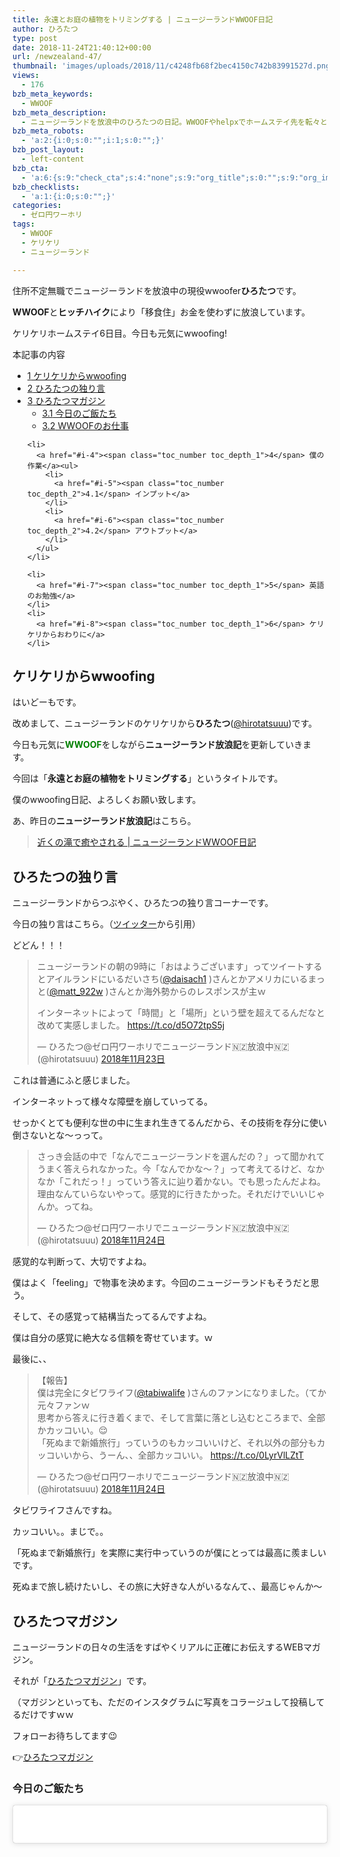 ```yaml
---
title: 永遠とお庭の植物をトリミングする | ニュージーランドWWOOF日記
author: ひろたつ
type: post
date: 2018-11-24T21:40:12+00:00
url: /newzealand-47/
thumbnail: 'images/uploads/2018/11/c4248fb68f2bec4150c742b83991527d.png?fit=304%2C171&ssl=1'
views:
  - 176
bzb_meta_keywords:
  - WWOOF
bzb_meta_description:
  - ニュージーランドを放浪中のひろたつの日記。WWOOFやhelpxでホームステイ先を転々とし、ヒッチハイクで移動する。今日も元気にwwoofing！
bzb_meta_robots:
  - 'a:2:{i:0;s:0:"";i:1;s:0:"";}'
bzb_post_layout:
  - left-content
bzb_cta:
  - 'a:6:{s:9:"check_cta";s:4:"none";s:9:"org_title";s:0:"";s:9:"org_image";s:0:"";s:11:"org_content";s:0:"";s:15:"org_button_text";s:0:"";s:14:"org_button_url";s:0:"";}'
bzb_checklists:
  - 'a:1:{i:0;s:0:"";}'
categories:
  - ゼロ円ワーホリ
tags:
  - WWOOF
  - ケリケリ
  - ニュージーランド

---
```

住所不定無職でニュージーランドを放浪中の現役wwoofer**ひろたつ**です。
  
**WWOOF**と**ヒッチハイク**により「移食住」お金を使わずに放浪しています。
  
ケリケリホームステイ6日目。今日も元気にwwoofing!

<!--more-->

<div id="toc_container" class="toc_transparent no_bullets">
  <p class="toc_title">
    本記事の内容
  </p>
  
  <ul class="toc_list">
    <li>
      <a href="#wwoofing"><span class="toc_number toc_depth_1">1</span> ケリケリからwwoofing</a>
    </li>
    <li>
      <a href="#i"><span class="toc_number toc_depth_1">2</span> ひろたつの独り言</a>
    </li>
    <li>
      <a href="#i-2"><span class="toc_number toc_depth_1">3</span> ひろたつマガジン</a><ul>
        <li>
          <a href="#i-3"><span class="toc_number toc_depth_2">3.1</span> 今日のご飯たち</a>
        </li>
        <li>
          <a href="#WWOOF"><span class="toc_number toc_depth_2">3.2</span> WWOOFのお仕事</a>
        </li>
      </ul>
    </li>
    
    <li>
      <a href="#i-4"><span class="toc_number toc_depth_1">4</span> 僕の作業</a><ul>
        <li>
          <a href="#i-5"><span class="toc_number toc_depth_2">4.1</span> インプット</a>
        </li>
        <li>
          <a href="#i-6"><span class="toc_number toc_depth_2">4.2</span> アウトプット</a>
        </li>
      </ul>
    </li>
    
    <li>
      <a href="#i-7"><span class="toc_number toc_depth_1">5</span> 英語のお勉強</a>
    </li>
    <li>
      <a href="#i-8"><span class="toc_number toc_depth_1">6</span> ケリケリからおわりに</a>
    </li>
  </ul>
</div>

## <span id="wwoofing">ケリケリからwwoofing</span>

はいどーもです。
  
改めまして、ニュージーランドのケリケリから**ひろたつ**</a>(<a href="https://twitter.com/hirotatsuuu" rel="noopener" target="_blank">@hirotatsuuu</a>)です。
  
今日も元気に<span style="color: green; font-weight: bold;">WWOOF</span>をしながら**ニュージーランド放浪記**を更新していきます。

今回は「**永遠とお庭の植物をトリミングする**」というタイトルです。

僕のwwoofing日記、よろしくお願い致します。

あ、昨日の**ニュージーランド放浪記**はこちら。

<blockquote class="wp-embedded-content" data-secret="z3gw1fVRz4">
  <p>
    <a href="https://hirotatsu.me/newzealand-46/">近くの滝で癒やされる | ニュージーランドWWOOF日記</a>
  </p>
</blockquote>

<iframe class="wp-embedded-content" sandbox="allow-scripts" security="restricted" style="position: absolute; clip: rect(1px, 1px, 1px, 1px);" src="https://hirotatsu.me/newzealand-46/embed/#?secret=z3gw1fVRz4" data-secret="z3gw1fVRz4" width="500" height="282" title="&#8220;近くの滝で癒やされる | ニュージーランドWWOOF日記&#8221; &#8212; 世界のひろたつから" frameborder="0" marginwidth="0" marginheight="0" scrolling="no"></iframe>

## <span id="i">ひろたつの独り言</span>

ニュージーランドからつぶやく、ひろたつの独り言コーナーです。

今日の独り言はこちら。（<a href="https://twitter.com/hirotatsuuu" rel="noopener" target="_blank">ツイッター</a>から引用）

どどん！！！

<blockquote class="twitter-tweet" data-lang="ja">
  <p lang="ja" dir="ltr">
    ニュージーランドの朝の9時に「おはようございます」ってツイートするとアイルランドにいるだいさち(<a href="https://twitter.com/daisach1?ref_src=twsrc%5Etfw">@daisach1</a> )さんとかアメリカにいるまっと(<a href="https://twitter.com/matt_922w?ref_src=twsrc%5Etfw">@matt_922w</a> )さんとか海外勢からのレスポンスが主ｗ
  </p>
  
  <p>
    インターネットによって「時間」と「場所」という壁を超えてるんだなと改めて実感しました。 <a href="https://t.co/d5O72tpS5j">https://t.co/d5O72tpS5j</a>
  </p>
  
  <p>
    &mdash; ひろたつ@ゼロ円ワーホリでニュージーランド🇳🇿放浪中🇳🇿 (@hirotatsuuu) <a href="https://twitter.com/hirotatsuuu/status/1066071366334525441?ref_src=twsrc%5Etfw">2018年11月23日</a>
  </p>
</blockquote>



これは普通にふと感じました。
  
インターネットって様々な障壁を崩していってる。
  
せっかくとても便利な世の中に生まれ生きてるんだから、その技術を存分に使い倒さないとな〜っって。

<blockquote class="twitter-tweet" data-lang="ja">
  <p lang="ja" dir="ltr">
    さっき会話の中で「なんでニュージーランドを選んだの？」って聞かれてうまく答えられなかった。今「なんでかな〜？」って考えてるけど、なかなか「これだっ！」っていう答えに辿り着かない。でも思ったんだよね。理由なんていらないやって。感覚的に行きたかった。それだけでいいじゃんか。ってね。
  </p>
  
  <p>
    &mdash; ひろたつ@ゼロ円ワーホリでニュージーランド🇳🇿放浪中🇳🇿 (@hirotatsuuu) <a href="https://twitter.com/hirotatsuuu/status/1066277258648674306?ref_src=twsrc%5Etfw">2018年11月24日</a>
  </p>
</blockquote>



感覚的な判断って、大切ですよね。
  
僕はよく「feeling」で物事を決めます。今回のニュージーランドもそうだと思う。
  
そして、その感覚って結構当たってるんですよね。
  
僕は自分の感覚に絶大なる信頼を寄せています。ｗ

最後に、、

<blockquote class="twitter-tweet" data-lang="ja">
  <p lang="ja" dir="ltr">
    【報告】<br />僕は完全にタビワライフ(<a href="https://twitter.com/tabiwalife?ref_src=twsrc%5Etfw">@tabiwalife</a> )さんのファンになりました。（てか元々ファンｗ<br />思考から答えに行き着くまで、そして言葉に落とし込むところまで、全部かカッコいい。😌<br />「死ぬまで新婚旅行」っていうのもカッコいいけど、それ以外の部分もカッコいいから、うーん、、全部カッコいい。 <a href="https://t.co/0LyrVlLZtT">https://t.co/0LyrVlLZtT</a>
  </p>
  
  <p>
    &mdash; ひろたつ@ゼロ円ワーホリでニュージーランド🇳🇿放浪中🇳🇿 (@hirotatsuuu) <a href="https://twitter.com/hirotatsuuu/status/1066279067131867136?ref_src=twsrc%5Etfw">2018年11月24日</a>
  </p>
</blockquote>



タビワライフさんですね。
  
カッコいい。。まじで。。
  
「死ぬまで新婚旅行」を実際に実行中っていうのが僕にとっては最高に羨ましいです。
  
死ぬまで旅し続けたいし、その旅に大好きな人がいるなんて、、最高じゃんか〜

## <span id="i-2">ひろたつマガジン</span>

ニュージーランドの日々の生活をすばやくリアルに正確にお伝えするWEBマガジン。
  
それが「<a href="https://www.instagram.com/hirotatsu_mag" rel="noopener" target="_blank">ひろたつマガジン</a>」です。
  
（マガジンといっても、ただのインスタグラムに写真をコラージュして投稿してるだけですｗｗ

フォローお待ちしてます😉
  
👉<a href="https://www.instagram.com/hirotatsu_mag" rel="noopener" target="_blank">ひろたつマガジン</a>

### <span id="i-3">今日のご飯たち</span>

<blockquote class="instagram-media" data-instgrm-permalink="https://www.instagram.com/p/Bqk992BAnt1/?utm_source=ig_embed&utm_medium=loading" data-instgrm-version="12" style=" background:#FFF; border:0; border-radius:3px; box-shadow:0 0 1px 0 rgba(0,0,0,0.5),0 1px 10px 0 rgba(0,0,0,0.15); margin: 1px; max-width:540px; min-width:326px; padding:0; width:99.375%; width:-webkit-calc(100% - 2px); width:calc(100% - 2px);">
  <div style="padding:16px;">
    <a href="https://www.instagram.com/p/Bqk992BAnt1/?utm_source=ig_embed&utm_medium=loading" style=" background:#FFFFFF; line-height:0; padding:0 0; text-align:center; text-decoration:none; width:100%;" target="_blank"> </p> 
    
    <div style=" display: flex; flex-direction: row; align-items: center;">
      <div style="background-color: #F4F4F4; border-radius: 50%; flex-grow: 0; height: 40px; margin-right: 14px; width: 40px;">
      </div>
      
      <div style="display: flex; flex-direction: column; flex-grow: 1; justify-content: center;">
        <div style=" background-color: #F4F4F4; border-radius: 4px; flex-grow: 0; height: 14px; margin-bottom: 6px; width: 100px;">
        </div>
        
        <div style=" background-color: #F4F4F4; border-radius: 4px; flex-grow: 0; height: 14px; width: 60px;">
        </div>
      </div>
    </div>
    
    <div style="padding: 19% 0;">
    </div>
    
    <div style="display:block; height:50px; margin:0 auto 12px; width:50px;">
      <svg width="50px" height="50px" viewBox="0 0 60 60" version="1.1" xmlns="https://www.w3.org/2000/svg" xmlns:xlink="https://www.w3.org/1999/xlink"><g stroke="none" stroke-width="1" fill="none" fill-rule="evenodd"><g transform="translate(-511.000000, -20.000000)" fill="#000000"><g><path d="M556.869,30.41 C554.814,30.41 553.148,32.076 553.148,34.131 C553.148,36.186 554.814,37.852 556.869,37.852 C558.924,37.852 560.59,36.186 560.59,34.131 C560.59,32.076 558.924,30.41 556.869,30.41 M541,60.657 C535.114,60.657 530.342,55.887 530.342,50 C530.342,44.114 535.114,39.342 541,39.342 C546.887,39.342 551.658,44.114 551.658,50 C551.658,55.887 546.887,60.657 541,60.657 M541,33.886 C532.1,33.886 524.886,41.1 524.886,50 C524.886,58.899 532.1,66.113 541,66.113 C549.9,66.113 557.115,58.899 557.115,50 C557.115,41.1 549.9,33.886 541,33.886 M565.378,62.101 C565.244,65.022 564.756,66.606 564.346,67.663 C563.803,69.06 563.154,70.057 562.106,71.106 C561.058,72.155 560.06,72.803 558.662,73.347 C557.607,73.757 556.021,74.244 553.102,74.378 C549.944,74.521 548.997,74.552 541,74.552 C533.003,74.552 532.056,74.521 528.898,74.378 C525.979,74.244 524.393,73.757 523.338,73.347 C521.94,72.803 520.942,72.155 519.894,71.106 C518.846,70.057 518.197,69.06 517.654,67.663 C517.244,66.606 516.755,65.022 516.623,62.101 C516.479,58.943 516.448,57.996 516.448,50 C516.448,42.003 516.479,41.056 516.623,37.899 C516.755,34.978 517.244,33.391 517.654,32.338 C518.197,30.938 518.846,29.942 519.894,28.894 C520.942,27.846 521.94,27.196 523.338,26.654 C524.393,26.244 525.979,25.756 528.898,25.623 C532.057,25.479 533.004,25.448 541,25.448 C548.997,25.448 549.943,25.479 553.102,25.623 C556.021,25.756 557.607,26.244 558.662,26.654 C560.06,27.196 561.058,27.846 562.106,28.894 C563.154,29.942 563.803,30.938 564.346,32.338 C564.756,33.391 565.244,34.978 565.378,37.899 C565.522,41.056 565.552,42.003 565.552,50 C565.552,57.996 565.522,58.943 565.378,62.101 M570.82,37.631 C570.674,34.438 570.167,32.258 569.425,30.349 C568.659,28.377 567.633,26.702 565.965,25.035 C564.297,23.368 562.623,22.342 560.652,21.575 C558.743,20.834 556.562,20.326 553.369,20.18 C550.169,20.033 549.148,20 541,20 C532.853,20 531.831,20.033 528.631,20.18 C525.438,20.326 523.257,20.834 521.349,21.575 C519.376,22.342 517.703,23.368 516.035,25.035 C514.368,26.702 513.342,28.377 512.574,30.349 C511.834,32.258 511.326,34.438 511.181,37.631 C511.035,40.831 511,41.851 511,50 C511,58.147 511.035,59.17 511.181,62.369 C511.326,65.562 511.834,67.743 512.574,69.651 C513.342,71.625 514.368,73.296 516.035,74.965 C517.703,76.634 519.376,77.658 521.349,78.425 C523.257,79.167 525.438,79.673 528.631,79.82 C531.831,79.965 532.853,80.001 541,80.001 C549.148,80.001 550.169,79.965 553.369,79.82 C556.562,79.673 558.743,79.167 560.652,78.425 C562.623,77.658 564.297,76.634 565.965,74.965 C567.633,73.296 568.659,71.625 569.425,69.651 C570.167,67.743 570.674,65.562 570.82,62.369 C570.966,59.17 571,58.147 571,50 C571,41.851 570.966,40.831 570.82,37.631"></path></g></g></g></svg>
    </div>
    
    <div style="padding-top: 8px;">
      <div style=" color:#3897f0; font-family:Arial,sans-serif; font-size:14px; font-style:normal; font-weight:550; line-height:18px;">
        View this post on Instagram
      </div>
    </div>
    
    <div style="padding: 12.5% 0;">
    </div>
    
    <div style="display: flex; flex-direction: row; margin-bottom: 14px; align-items: center;">
      <div>
        <div style="background-color: #F4F4F4; border-radius: 50%; height: 12.5px; width: 12.5px; transform: translateX(0px) translateY(7px);">
        </div>
        
        <div style="background-color: #F4F4F4; height: 12.5px; transform: rotate(-45deg) translateX(3px) translateY(1px); width: 12.5px; flex-grow: 0; margin-right: 14px; margin-left: 2px;">
        </div>
        
        <div style="background-color: #F4F4F4; border-radius: 50%; height: 12.5px; width: 12.5px; transform: translateX(9px) translateY(-18px);">
        </div>
      </div>
      
      <div style="margin-left: 8px;">
        <div style=" background-color: #F4F4F4; border-radius: 50%; flex-grow: 0; height: 20px; width: 20px;">
        </div>
        
        <div style=" width: 0; height: 0; border-top: 2px solid transparent; border-left: 6px solid #f4f4f4; border-bottom: 2px solid transparent; transform: translateX(16px) translateY(-4px) rotate(30deg)">
        </div>
      </div>
      
      <div style="margin-left: auto;">
        <div style=" width: 0px; border-top: 8px solid #F4F4F4; border-right: 8px solid transparent; transform: translateY(16px);">
        </div>
        
        <div style=" background-color: #F4F4F4; flex-grow: 0; height: 12px; width: 16px; transform: translateY(-4px);">
        </div>
        
        <div style=" width: 0; height: 0; border-top: 8px solid #F4F4F4; border-left: 8px solid transparent; transform: translateY(-4px) translateX(8px);">
        </div>
      </div>
    </div>
    
    <div style="display: flex; flex-direction: column; flex-grow: 1; justify-content: center; margin-bottom: 24px;">
      <div style=" background-color: #F4F4F4; border-radius: 4px; flex-grow: 0; height: 14px; margin-bottom: 6px; width: 224px;">
      </div>
      
      <div style=" background-color: #F4F4F4; border-radius: 4px; flex-grow: 0; height: 14px; width: 144px;">
      </div>
    </div>
    
    <p>
      </a>
    </p>
    
    <p style=" color:#c9c8cd; font-family:Arial,sans-serif; font-size:14px; line-height:17px; margin-bottom:0; margin-top:8px; overflow:hidden; padding:8px 0 7px; text-align:center; text-overflow:ellipsis; white-space:nowrap;">
      <a href="https://www.instagram.com/p/Bqk992BAnt1/?utm_source=ig_embed&utm_medium=loading" style=" color:#c9c8cd; font-family:Arial,sans-serif; font-size:14px; font-style:normal; font-weight:normal; line-height:17px; text-decoration:none;" target="_blank">ひろたつマガジンさん(@hirotatsu_mag)がシェアした投稿</a> &#8211; <time style=" font-family:Arial,sans-serif; font-size:14px; line-height:17px;" datetime="2018-11-24T21:08:56+00:00">2018年11月月24日午後1時08分PST</time>
    </p></div> </blockquote> 
    
    <p>
    </p>
    
    <p>
      今日のご飯！！
    </p>
    
    <p>
      今日の夜ご飯は、、ホストのお友達の家で簡単なお食事会のような感じデシタ。
    </p>
    
    <p>
      それがですね、、
    </p>
    
    <p>
      みんな英語を喋ってたんですよ！！！
    </p>
    
    <p>
      当たり前か、😅
    </p>
    
    <p>
      もっともっと英語のお勉強しないとな、、って改めて感じました。。<br /> （毎回こういうこと言ってるけど全然英語勉強しないんだよね、僕、、しろよ〜〜笑
    </p>
    
    <h3>
      <span id="WWOOF">WWOOFのお仕事</span>
    </h3>
    
    <blockquote class="instagram-media" data-instgrm-permalink="https://www.instagram.com/p/Bqk-FtAA_Vf/?utm_source=ig_embed&utm_medium=loading" data-instgrm-version="12" style=" background:#FFF; border:0; border-radius:3px; box-shadow:0 0 1px 0 rgba(0,0,0,0.5),0 1px 10px 0 rgba(0,0,0,0.15); margin: 1px; max-width:540px; min-width:326px; padding:0; width:99.375%; width:-webkit-calc(100% - 2px); width:calc(100% - 2px);">
      <div style="padding:16px;">
        <a href="https://www.instagram.com/p/Bqk-FtAA_Vf/?utm_source=ig_embed&utm_medium=loading" style=" background:#FFFFFF; line-height:0; padding:0 0; text-align:center; text-decoration:none; width:100%;" target="_blank"> </p> 
        
        <div style=" display: flex; flex-direction: row; align-items: center;">
          <div style="background-color: #F4F4F4; border-radius: 50%; flex-grow: 0; height: 40px; margin-right: 14px; width: 40px;">
          </div>
          
          <div style="display: flex; flex-direction: column; flex-grow: 1; justify-content: center;">
            <div style=" background-color: #F4F4F4; border-radius: 4px; flex-grow: 0; height: 14px; margin-bottom: 6px; width: 100px;">
            </div>
            
            <div style=" background-color: #F4F4F4; border-radius: 4px; flex-grow: 0; height: 14px; width: 60px;">
            </div>
          </div>
        </div>
        
        <div style="padding: 19% 0;">
        </div>
        
        <div style="display:block; height:50px; margin:0 auto 12px; width:50px;">
          <svg width="50px" height="50px" viewBox="0 0 60 60" version="1.1" xmlns="https://www.w3.org/2000/svg" xmlns:xlink="https://www.w3.org/1999/xlink"><g stroke="none" stroke-width="1" fill="none" fill-rule="evenodd"><g transform="translate(-511.000000, -20.000000)" fill="#000000"><g><path d="M556.869,30.41 C554.814,30.41 553.148,32.076 553.148,34.131 C553.148,36.186 554.814,37.852 556.869,37.852 C558.924,37.852 560.59,36.186 560.59,34.131 C560.59,32.076 558.924,30.41 556.869,30.41 M541,60.657 C535.114,60.657 530.342,55.887 530.342,50 C530.342,44.114 535.114,39.342 541,39.342 C546.887,39.342 551.658,44.114 551.658,50 C551.658,55.887 546.887,60.657 541,60.657 M541,33.886 C532.1,33.886 524.886,41.1 524.886,50 C524.886,58.899 532.1,66.113 541,66.113 C549.9,66.113 557.115,58.899 557.115,50 C557.115,41.1 549.9,33.886 541,33.886 M565.378,62.101 C565.244,65.022 564.756,66.606 564.346,67.663 C563.803,69.06 563.154,70.057 562.106,71.106 C561.058,72.155 560.06,72.803 558.662,73.347 C557.607,73.757 556.021,74.244 553.102,74.378 C549.944,74.521 548.997,74.552 541,74.552 C533.003,74.552 532.056,74.521 528.898,74.378 C525.979,74.244 524.393,73.757 523.338,73.347 C521.94,72.803 520.942,72.155 519.894,71.106 C518.846,70.057 518.197,69.06 517.654,67.663 C517.244,66.606 516.755,65.022 516.623,62.101 C516.479,58.943 516.448,57.996 516.448,50 C516.448,42.003 516.479,41.056 516.623,37.899 C516.755,34.978 517.244,33.391 517.654,32.338 C518.197,30.938 518.846,29.942 519.894,28.894 C520.942,27.846 521.94,27.196 523.338,26.654 C524.393,26.244 525.979,25.756 528.898,25.623 C532.057,25.479 533.004,25.448 541,25.448 C548.997,25.448 549.943,25.479 553.102,25.623 C556.021,25.756 557.607,26.244 558.662,26.654 C560.06,27.196 561.058,27.846 562.106,28.894 C563.154,29.942 563.803,30.938 564.346,32.338 C564.756,33.391 565.244,34.978 565.378,37.899 C565.522,41.056 565.552,42.003 565.552,50 C565.552,57.996 565.522,58.943 565.378,62.101 M570.82,37.631 C570.674,34.438 570.167,32.258 569.425,30.349 C568.659,28.377 567.633,26.702 565.965,25.035 C564.297,23.368 562.623,22.342 560.652,21.575 C558.743,20.834 556.562,20.326 553.369,20.18 C550.169,20.033 549.148,20 541,20 C532.853,20 531.831,20.033 528.631,20.18 C525.438,20.326 523.257,20.834 521.349,21.575 C519.376,22.342 517.703,23.368 516.035,25.035 C514.368,26.702 513.342,28.377 512.574,30.349 C511.834,32.258 511.326,34.438 511.181,37.631 C511.035,40.831 511,41.851 511,50 C511,58.147 511.035,59.17 511.181,62.369 C511.326,65.562 511.834,67.743 512.574,69.651 C513.342,71.625 514.368,73.296 516.035,74.965 C517.703,76.634 519.376,77.658 521.349,78.425 C523.257,79.167 525.438,79.673 528.631,79.82 C531.831,79.965 532.853,80.001 541,80.001 C549.148,80.001 550.169,79.965 553.369,79.82 C556.562,79.673 558.743,79.167 560.652,78.425 C562.623,77.658 564.297,76.634 565.965,74.965 C567.633,73.296 568.659,71.625 569.425,69.651 C570.167,67.743 570.674,65.562 570.82,62.369 C570.966,59.17 571,58.147 571,50 C571,41.851 570.966,40.831 570.82,37.631"></path></g></g></g></svg>
        </div>
        
        <div style="padding-top: 8px;">
          <div style=" color:#3897f0; font-family:Arial,sans-serif; font-size:14px; font-style:normal; font-weight:550; line-height:18px;">
            View this post on Instagram
          </div>
        </div>
        
        <div style="padding: 12.5% 0;">
        </div>
        
        <div style="display: flex; flex-direction: row; margin-bottom: 14px; align-items: center;">
          <div>
            <div style="background-color: #F4F4F4; border-radius: 50%; height: 12.5px; width: 12.5px; transform: translateX(0px) translateY(7px);">
            </div>
            
            <div style="background-color: #F4F4F4; height: 12.5px; transform: rotate(-45deg) translateX(3px) translateY(1px); width: 12.5px; flex-grow: 0; margin-right: 14px; margin-left: 2px;">
            </div>
            
            <div style="background-color: #F4F4F4; border-radius: 50%; height: 12.5px; width: 12.5px; transform: translateX(9px) translateY(-18px);">
            </div>
          </div>
          
          <div style="margin-left: 8px;">
            <div style=" background-color: #F4F4F4; border-radius: 50%; flex-grow: 0; height: 20px; width: 20px;">
            </div>
            
            <div style=" width: 0; height: 0; border-top: 2px solid transparent; border-left: 6px solid #f4f4f4; border-bottom: 2px solid transparent; transform: translateX(16px) translateY(-4px) rotate(30deg)">
            </div>
          </div>
          
          <div style="margin-left: auto;">
            <div style=" width: 0px; border-top: 8px solid #F4F4F4; border-right: 8px solid transparent; transform: translateY(16px);">
            </div>
            
            <div style=" background-color: #F4F4F4; flex-grow: 0; height: 12px; width: 16px; transform: translateY(-4px);">
            </div>
            
            <div style=" width: 0; height: 0; border-top: 8px solid #F4F4F4; border-left: 8px solid transparent; transform: translateY(-4px) translateX(8px);">
            </div>
          </div>
        </div>
        
        <div style="display: flex; flex-direction: column; flex-grow: 1; justify-content: center; margin-bottom: 24px;">
          <div style=" background-color: #F4F4F4; border-radius: 4px; flex-grow: 0; height: 14px; margin-bottom: 6px; width: 224px;">
          </div>
          
          <div style=" background-color: #F4F4F4; border-radius: 4px; flex-grow: 0; height: 14px; width: 144px;">
          </div>
        </div>
        
        <p>
          </a>
        </p>
        
        <p style=" color:#c9c8cd; font-family:Arial,sans-serif; font-size:14px; line-height:17px; margin-bottom:0; margin-top:8px; overflow:hidden; padding:8px 0 7px; text-align:center; text-overflow:ellipsis; white-space:nowrap;">
          <a href="https://www.instagram.com/p/Bqk-FtAA_Vf/?utm_source=ig_embed&utm_medium=loading" style=" color:#c9c8cd; font-family:Arial,sans-serif; font-size:14px; font-style:normal; font-weight:normal; line-height:17px; text-decoration:none;" target="_blank">ひろたつマガジンさん(@hirotatsu_mag)がシェアした投稿</a> &#8211; <time style=" font-family:Arial,sans-serif; font-size:14px; line-height:17px;" datetime="2018-11-24T21:10:00+00:00">2018年11月月24日午後1時10分PST</time>
        </p></div> </blockquote> 
        
        <p>
        </p>
        
        <p>
          今日のWWOOFのお仕事
        </p>
        
        <blockquote class="twitter-tweet" data-lang="ja">
          <p lang="ja" dir="ltr">
            【今日のWWOOFのお仕事】<br />&#8211; 収穫が終わったやつを掘り起こす（ブロッコリーとかスプラウトとか）<br />&#8211; 畑を耕す<br />&#8211; お庭の植物のトリミング
          </p>
          
          <p>
            実際はほとんどトリミングをしてました笑<br />結局4時間弱やってたな&#8230;笑<br />なんか途中から面白くなってきて無心でトリミングし続けてたw<a href="https://twitter.com/hashtag/%E3%83%88%E3%83%AA%E3%83%9F%E3%83%B3%E3%82%B0%E3%81%AE%E6%97%A5?src=hash&ref_src=twsrc%5Etfw">#トリミングの日</a>
          </p>
          
          <p>
            &mdash; ひろたつ@ゼロ円ワーホリでニュージーランド🇳🇿放浪中🇳🇿 (@hirotatsuuu) <a href="https://twitter.com/hirotatsuuu/status/1066269638110007297?ref_src=twsrc%5Etfw">2018年11月24日</a>
          </p>
        </blockquote>
        
        <p>
        </p>
        
        <p>
          本当に、
        </p>
        
        <p>
          永遠と、
        </p>
        
        <p>
          お庭の植物の<br /> トリミング<br /> してました。
        </p>
        
        <p>
          お庭広すぎ〜<br /> 植物ありすぎ〜
        </p>
        
        <p>
          なんだかんだで4時間くらいやってたな、、
        </p>
        
        <p>
          でもね、
        </p>
        
        <p>
          なんだか途中から楽しくなってきてルンルンでやってたｗｗｗ
        </p>
        
        <p>
          ハマるとなんでも楽しく思えるんよね←これ大切。
        </p>
        
        <h2>
          <span id="i-4">僕の作業</span>
        </h2>
        
        <p>
          本日、僕が行ったインプットやアウトプット、その他諸々をシェアします。<br /> （遊んでばっかりじゃないですよってことを伝えるために、、、
        </p>
        
        <p>
          何かの参考になればと思います。
        </p>
        
        <h3>
          <span id="i-5">インプット</span>
        </h3>
        
        <p>
          今日のインプットは、、無し！笑<br /> って言うとあれなんですが、<br /> 今日は時間がある時に「モンベル」のサイトでアウトドア用品を見ていました〜笑
        </p>
        
        <p>
          アウドムラ用品ってさ、永遠と見れちゃうよね？
        </p>
        
        <p>
          なんかもうさ、
        </p>
        
        <p>
          時間を忘れて見れちゃうよね？
        </p>
        
        <p>
          あれはだめだよ〜〜笑
        </p>
        
        <h3>
          <span id="i-6">アウトプット</span>
        </h3>
        
        <ul>
          <li>
            ツイート 5件
          </li>
          <li>
            インスタ 2件
          </li>
          <li>
            ブログ 1件
          </li>
        </ul>
        
        <p>
          ううう〜〜<br /> 今日の生産性の無さ。。<br /> 夜に作業ができなかったっていうのが大きく響いてるんだけど、それにしても何もしてない。。
        </p>
        
        <p>
          そして、今思ったのが、
        </p>
        
        <p>
          僕の生産性が夜のご飯の後の時間に集中しすぎている。
        </p>
        
        <p>
          これは良くないな〜
        </p>
        
        <p>
          ちゃんと一日を通して生産し続けないと。。
        </p>
        
        <p>
          ということでもうちょっとバランスよくやっていこうと思う次第であります。
        </p>
        
        <h2>
          <span id="i-7">英語のお勉強</span>
        </h2>
        
        <p>
          今日から思いつきで新しいコーナーを追加しました！！w
        </p>
        
        <p>
          英語のお勉強コーナー
        </p>
        
        <p>
          こういうのを作らないと、僕って英語勉強しないから、、笑
        </p>
        
        <p>
          予定ではこのコーナーを一年間続ければ1000単語覚える計算になる！すげ〜笑
        </p>
        
        <p>
          ここでは、毎日僕が新しく覚えた英語を3つご紹介します。<br /> 僕の英語力の低さが露呈しますが、、しゃーなしｗ
        </p>
        
        <ul>
          <li>
            suppose 「思う」
          </li>
          <li>
            furniture 「家具」
          </li>
          <li>
            politic 「政治的」
          </li>
        </ul>
        
        <p>
          まだどういう感じで書いていくか考え中ですが、一旦はこんな感じで。<br /> 今後、例文とか他の似たような単語とかも交えてシェアしていこうと考えています！
        </p>
        
        <h2>
          <span id="i-8">ケリケリからおわりに</span>
        </h2>
        
        <p>
          本日のWWOOFな一日はいかがだったでしょうか。<br /> ワーホリや留学を考えてる人、WWOOFやhelpx,workawayを使ってホームステイをしようと考えてる人、お金を使わずに海外に長期滞在しようと考えてる人へ、何かの参考になれば幸いです。
        </p>
        
        <p>
          以上、<span style="color: blue; font-weight: bold;">住所不定無職でニュージーランドを放浪</span>しながらケリケリでwwoofingをしている<strong>ひろたつ</strong></a>(<a href="https://twitter.com/hirotatsuuu" rel="noopener" target="_blank">@hirotatsuuu</a>)の一日でした。
        </p>
        
        <p>
          最後まで読んでくださり、ありがとうございました。<br /> 僕のニュージーランド放浪はこれからも続きます。<br /> なので、明日の<strong>ニュージーランド放浪記</strong>もぜひ見てくださいな〜<br /> コメント等もお待ちしてます😉
        </p>
        
        <hr />
        
        <p>
          「世界のひろたつから」では、ニュージーランド放浪記以外にも様々な記事を公開しています。<br /> 興味がありましたら、何かの参考にしてください。
        </p>
        
        <p>
          僕がニュージーランドを放浪している理由は<strong>英語</strong>のためです。
        </p>
        
        <blockquote class="wp-embedded-content" data-secret="M57wRHCXnS">
          <p>
            <a href="https://hirotatsu.me/why-english-speaking/">なぜ僕が英語を喋れるようになりたいのか？</a>
          </p>
        </blockquote>
        
        <p>
          <iframe class="wp-embedded-content" sandbox="allow-scripts" security="restricted" style="position: absolute; clip: rect(1px, 1px, 1px, 1px);" src="https://hirotatsu.me/why-english-speaking/embed/#?secret=M57wRHCXnS" data-secret="M57wRHCXnS" width="500" height="282" title="&#8220;なぜ僕が英語を喋れるようになりたいのか？&#8221; &#8212; 世界のひろたつから" frameborder="0" marginwidth="0" marginheight="0" scrolling="no"></iframe>
        </p>
        
        <p>
          WWOOFってなーに？という方はこちらの記事をチェック。
        </p>
        
        <blockquote class="wp-embedded-content" data-secret="2kzcX1iJL6">
          <p>
            <a href="https://hirotatsu.me/wwoof-nz/">ニュージーランドでWWOOFを使ってホームステイしてみた</a>
          </p>
        </blockquote>
        
        <p>
          <iframe class="wp-embedded-content" sandbox="allow-scripts" security="restricted" style="position: absolute; clip: rect(1px, 1px, 1px, 1px);" src="https://hirotatsu.me/wwoof-nz/embed/#?secret=2kzcX1iJL6" data-secret="2kzcX1iJL6" width="500" height="282" title="&#8220;ニュージーランドでWWOOFを使ってホームステイしてみた&#8221; &#8212; 世界のひろたつから" frameborder="0" marginwidth="0" marginheight="0" scrolling="no"></iframe>
        </p>
        
        <div style="font-size: 0px; height: 0px; line-height: 0px; margin: 0; padding: 0; clear: both;">
        </div>

